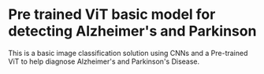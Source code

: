 # Pre trained ViT basic model for detecting Alzheimer's and Parkinson


This is a basic image classification solution using CNNs and a Pre-trained ViT to help diagnose Alzheimer's and Parkinson's Disease.
